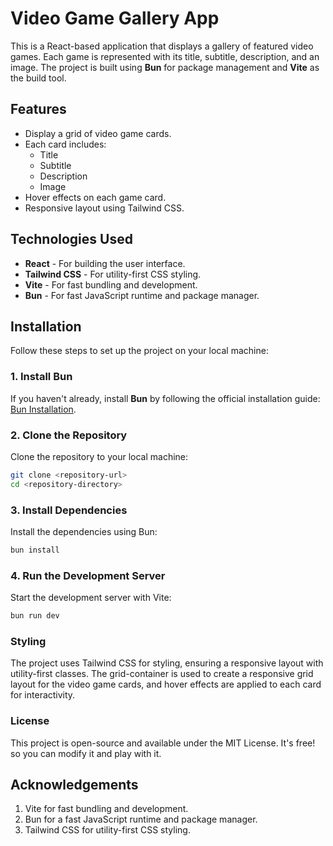 # Video Game Gallery App

This is a React-based application that displays a gallery of featured video games. Each game is represented with its title, subtitle, description, and an image. The project is built using **Bun** for package management and **Vite** as the build tool.

## Features

- Display a grid of video game cards.
- Each card includes:
  - Title
  - Subtitle
  - Description
  - Image
- Hover effects on each game card.
- Responsive layout using Tailwind CSS.

## Technologies Used

- **React** - For building the user interface.
- **Tailwind CSS** - For utility-first CSS styling.
- **Vite** - For fast bundling and development.
- **Bun** - For fast JavaScript runtime and package manager.

## Installation

Follow these steps to set up the project on your local machine:

### 1. Install Bun

If you haven't already, install **Bun** by following the official installation guide: [Bun Installation](https://bun.sh/docs/installation).

### 2. Clone the Repository

Clone the repository to your local machine:

```bash
git clone <repository-url> 
cd <repository-directory>
```

### 3. Install Dependencies
Install the dependencies using Bun:

  ```bash
  bun install
  ```

### 4. Run the Development Server
Start the development server with Vite:

```bash
bun run dev
```

### Styling
The project uses Tailwind CSS for styling, ensuring a responsive layout with utility-first classes. The grid-container is used to create a responsive grid layout for the video game cards, and hover effects are applied to each card for interactivity.

### License
This project is open-source and available under the MIT License. It's free! so you can modify it and play with it.

## Acknowledgements
1. Vite for fast bundling and development.
2. Bun for a fast JavaScript runtime and package manager.
3. Tailwind CSS for utility-first CSS styling.

